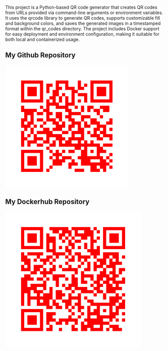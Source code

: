 This project is a Python-based QR code generator that creates QR codes from URLs provided via command-line arguments or environment variables. It uses the qrcode library to generate QR codes, supports customizable fill and background colors, and saves the generated images in a timestamped format within the qr_codes directory. The project includes Docker support for easy deployment and environment configuration, making it suitable for both local and containerized usage.

## My Github Repository
![Github Repo](/qr_codes/QRCode_20251028000255.png "My QR Code Link")

## My Dockerhub Repository
![Dockerhub Repo](/qr_codes/QRCode_20251027235906.png "My QR Code Link")